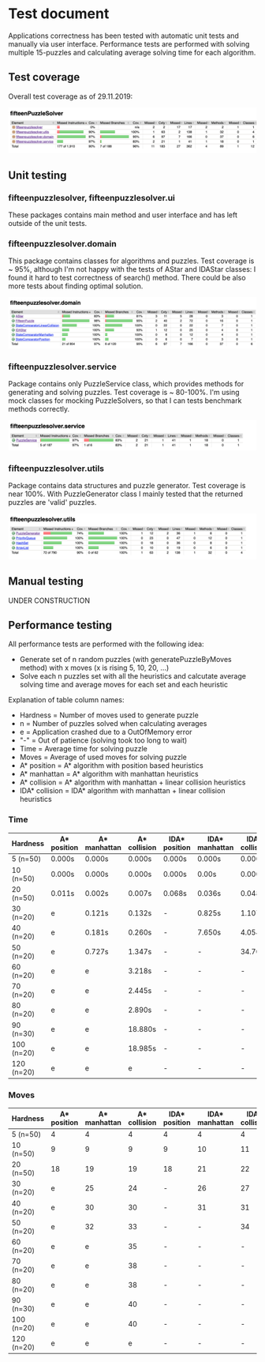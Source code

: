 # Test document

Applications correctness has been tested with automatic unit tests and manually via user interface. Performance tests are performed with solving multiple 15-puzzles and calculating average solving time for each algorithm.

## Test coverage

Overall test coverage as of 29.11.2019:

![Coverage](https://github.com/MiguelSombrero/fifteen-puzzle-solver/blob/master/documentation/pics/overall_coverage.png)

## Unit testing

### fifteenpuzzlesolver, fifteenpuzzlesolver.ui

These packages contains main method and user interface and has left outside of the unit tests.

### fifteenpuzzlesolver.domain

This package contains classes for algorithms and puzzles. Test coverage is ~ 95%, although I'm not happy with the tests of AStar and IDAStar classes: I found it hard to test correctness of search() method. There could be also more tests about finding optimal solution.

![Coverage](https://github.com/MiguelSombrero/fifteen-puzzle-solver/blob/master/documentation/pics/domain_coverage.png)

### fifteenpuzzlesolver.service

Package contains only PuzzleService class, which provides methods for generating and solving puzzles. Test coverage is ~ 80-100%. I'm using mock classes for mocking PuzzleSolvers, so that I can tests benchmark methods correctly.

![Coverage](https://github.com/MiguelSombrero/fifteen-puzzle-solver/blob/master/documentation/pics/service_coverage.png)

### fifteenpuzzlesolver.utils

Package contains data structures and puzzle generator. Test coverage is near 100%. With PuzzleGenerator class I mainly tested that the returned puzzles are 'valid' puzzles.

![Coverage](https://github.com/MiguelSombrero/fifteen-puzzle-solver/blob/master/documentation/pics/utils_coverage.png)

## Manual testing

UNDER CONSTRUCTION

## Performance testing

All performance tests are performed with the following idea:

- Generate set of n random puzzles (with generatePuzzleByMoves method) with x moves (x is rising 5, 10, 20, ...)
- Solve each n puzzles set with all the heuristics and calcutate average solving time and average moves for each set and each heuristic

Explanation of table column names:

- Hardness = Number of moves used to generate puzzle
- n = Number of puzzles solved when calculating averages
- e = Application crashed due to a OutOfMemory error
- "-" = Out of patience (solving took too long to wait)
- Time = Average time for solving puzzle
- Moves = Average of used moves for solving puzzle
- A* position = A* algorithm with position based heuristics
- A* manhattan = A* algorithm with manhattan heuristics
- A* collision = A* algorithm with manhattan + linear collision heuristics
- IDA* collision = IDA* algorithm with manhattan + linear collision heuristics

### Time

Hardness | A* position | A* manhattan | A* collision | IDA* position | IDA* manhattan | IDA* collision
---------|-------------|--------------|--------------|---------------|----------------|---------------
5 (n=50) | 0.000s | 0.000s | 0.000s | 0.000s | 0.000s | 0.000s
10 (n=50) | 0.000s | 0.000s | 0.000s | 0.000s | 0.00s | 0.000s
20 (n=50) | 0.011s | 0.002s | 0.007s | 0.068s | 0.036s | 0.048s
30 (n=20) | e | 0.121s | 0.132s | - | 0.825s | 1.107s
40 (n=20) | e | 0.181s | 0.260s | - | 7.650s | 4.054s
50 (n=20) | e | 0.727s | 1.347s | - | - | 34.709s
60 (n=20) | e | e | 3.218s | - | - | -
70 (n=20) | e | e | 2.445s | - | - | -
80 (n=20) | e | e | 2.890s | - | - | -
90 (n=30) | e | e | 18.880s | - | - | -
100 (n=20) | e | e | 18.985s | - | - | -
120 (n=20) | e | e | e | - | - | -

### Moves

Hardness | A* position | A* manhattan | A* collision | IDA* position | IDA* manhattan | IDA* collision
---------|-------------|--------------|--------------|---------------|----------------|---------------
5 (n=50) | 4  | 4  | 4  | 4 | 4 | 4
10 (n=50) | 9  | 9  | 9  | 9 | 10 | 11
20 (n=50) | 18 | 19 | 19 | 18 | 21 | 22
30 (n=20) | e | 25 | 24 | - | 26 | 27
40 (n=20) | e | 30 | 30 | - | 31 | 31
50 (n=20) | e | 32 | 33 | - | - | 34
60 (n=20) | e | e | 35 | - | - | -
70 (n=20) | e | e | 38 | - | - | -
80 (n=20) | e | e | 38 | - | - | -
90 (n=30) | e | e | 40 | - | - | -
100 (n=20) | e | e | 40 | - | - | -
120 (n=20) | e | e | e | - | - | -
